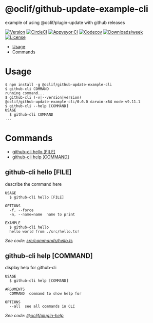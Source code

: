 @oclif/github-update-example-cli
=================================

example of using @oclif/plugin-update with github releases

[![Version](https://img.shields.io/npm/v/@oclif/github-update-example-cli.svg)](https://npmjs.org/package/@oclif/github-update-example-cli)
[![CircleCI](https://circleci.com/gh/oclif/github-update-example-cli/tree/master.svg?style=shield)](https://circleci.com/gh/oclif/github-update-example-cli/tree/master)
[![Appveyor CI](https://ci.appveyor.com/api/projects/status/github/oclif/github-update-example-cli?branch=master&svg=true)](https://ci.appveyor.com/project/oclif/github-update-example-cli/branch/master)
[![Codecov](https://codecov.io/gh/oclif/github-update-example-cli/branch/master/graph/badge.svg)](https://codecov.io/gh/oclif/github-update-example-cli)
[![Downloads/week](https://img.shields.io/npm/dw/@oclif/github-update-example-cli.svg)](https://npmjs.org/package/@oclif/github-update-example-cli)
[![License](https://img.shields.io/npm/l/@oclif/github-update-example-cli.svg)](https://github.com/oclif/github-update-example-cli/blob/master/package.json)

<!-- toc -->
* [Usage](#usage)
* [Commands](#commands)
<!-- tocstop -->
# Usage
<!-- usage -->
```sh-session
$ npm install -g @oclif/github-update-example-cli
$ github-cli COMMAND
running command...
$ github-cli (-v|--version|version)
@oclif/github-update-example-cli/0.0.0 darwin-x64 node-v9.11.1
$ github-cli --help [COMMAND]
USAGE
  $ github-cli COMMAND
...
```
<!-- usagestop -->
# Commands
<!-- commands -->
* [github-cli hello [FILE]](#github-cli-hello-file)
* [github-cli help [COMMAND]](#github-cli-help-command)

## github-cli hello [FILE]

describe the command here

```
USAGE
  $ github-cli hello [FILE]

OPTIONS
  -f, --force
  -n, --name=name  name to print

EXAMPLE
  $ github-cli hello
  hello world from ./src/hello.ts!
```

_See code: [src/commands/hello.ts](https://github.com/oclif/github-update-example-cli/blob/v0.0.0/src/commands/hello.ts)_

## github-cli help [COMMAND]

display help for github-cli

```
USAGE
  $ github-cli help [COMMAND]

ARGUMENTS
  COMMAND  command to show help for

OPTIONS
  --all  see all commands in CLI
```

_See code: [@oclif/plugin-help](https://github.com/oclif/plugin-help/blob/v1.2.3/src/commands/help.ts)_
<!-- commandsstop -->
